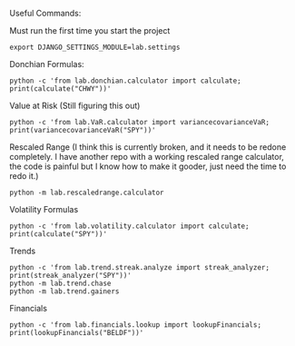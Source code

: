 Useful Commands:


Must run the first time you start the project


```export DJANGO_SETTINGS_MODULE=lab.settings```

Donchian Formulas:


```python -c 'from lab.donchian.calculator import calculate; print(calculate("CHWY"))'```

Value at Risk (Still figuring this out)


```python -c 'from lab.VaR.calculator import variancecovarianceVaR; print(variancecovarianceVaR("SPY"))'```


Rescaled Range (I think this is currently broken, and it needs to be redone completely. I have another repo with a working rescaled range calculator, the code is painful but I know how to make it gooder, just need the time to redo it.)


```python -m lab.rescaledrange.calculator```

Volatility Formulas


```python -c 'from lab.volatility.calculator import calculate; print(calculate("SPY"))'```

Trends


```
python -c 'from lab.trend.streak.analyze import streak_analyzer; print(streak_analyzer("SPY"))'
python -m lab.trend.chase
python -m lab.trend.gainers
```

Financials


```python -c 'from lab.financials.lookup import lookupFinancials; print(lookupFinancials("BELDF"))'```